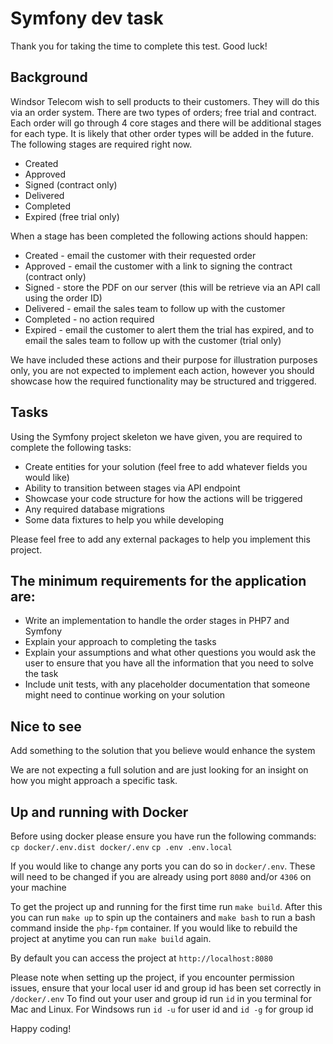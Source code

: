 # Symfony dev task

Thank you for taking the time to complete this test. Good luck!

## Background

Windsor Telecom wish to sell products to their customers. They will do this via an order system. There are two types of orders; free trial and contract. Each order will go
 through 4 core stages and there will be additional stages for each type. It is likely that other order types will be added in the future. The following stages are required right now.

- Created
- Approved
- Signed (contract only)
- Delivered
- Completed
- Expired (free trial only)

When a stage has been completed the following actions should happen:

- Created - email the customer with their requested order
- Approved - email the customer with a link to signing the contract (contract only)
- Signed - store the PDF on our server (this will be retrieve via an API call using the order ID)
- Delivered - email the sales team to follow up with the customer
- Completed - no action required
- Expired - email the customer to alert them the trial has expired, and to email the sales team to follow up with the customer (trial only)

We have included these actions and their purpose for illustration purposes only, you are not expected to implement each action, however you should showcase how the required functionality may be structured and triggered.

## Tasks

Using the Symfony project skeleton we have given, you are required to complete the following tasks:

- Create entities for your solution (feel free to add whatever fields you would like)
- Ability to transition between stages via API endpoint
- Showcase your code structure for how the actions will be triggered
- Any required database migrations
- Some data fixtures to help you while developing

Please feel free to add any external packages to help you implement this project.

## The minimum requirements for the application are:

- Write an implementation to handle the order stages in PHP7 and Symfony
- Explain your approach to completing the tasks
- Explain your assumptions and what other questions you would ask the user to ensure that you have all the information that you need to solve the task
- Include unit tests, with any placeholder documentation that someone might need to continue working on your solution

## Nice to see

Add something to the solution that you believe would enhance the system
 
We are not expecting a full solution and are just looking for an insight on how you might approach a specific task.

## Up and running with Docker

Before using docker please ensure you have run the following commands:
`cp docker/.env.dist docker/.env`
`cp .env .env.local`

If you would like to change any ports you can do so in `docker/.env`. These will need to be changed if you are already using port `8080` and/or `4306` on your machine 

To get the project up and running for the first time run `make build`.
After this you can run `make up` to spin up the containers and `make bash` to run a bash command inside the `php-fpm` container.
If you would like to rebuild the project at anytime you can run `make build` again. 

By default you can access the project at `http://localhost:8080`

Please note when setting up the project, if you encounter permission issues, ensure that your local user id and group id has been set correctly in `/docker/.env`
To find out your user and group id run `id` in you terminal for Mac and Linux. For Windsows run `id -u` for user id and `id -g` for group id  

Happy coding!
